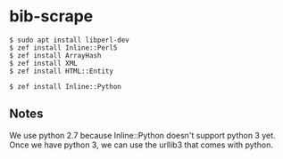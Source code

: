 # bib-scrape

    $ sudo apt install libperl-dev
    $ zef install Inline::Perl5
    $ zef install ArrayHash
    $ zef install XML
    $ zef install HTML::Entity

    $ zef install Inline::Python

## Notes

We use python 2.7 because Inline::Python doesn't support python 3 yet.
Once we have python 3, we can use the urllib3 that comes with python.